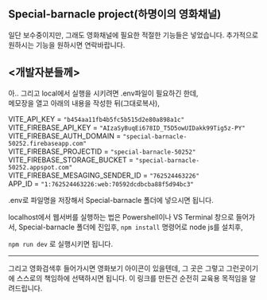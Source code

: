 ## Special-barnacle project(하명이의 영화채널)  
  
일단 보수중이지만, 그래도 영화채널에 필요한 적절한 기능들은 넣었습니다. 
추가적으로 원하시는 기능을 원하시면 연락바랍니다.
  
## <개발자분들께>  
아.. 그리고 local에서 실행을 시키려면 .env파일이 필요하긴 한데,   
메모장을 열고 아래의 내용을 작성한 뒤(그대로복사),  
   
VITE_API_KEY = `"b454aa11fb4b5fc5b515d2e80a898a1c"`    
VITE_FIREBASE_API_KEY = `"AIzaSyBuqEi678ID_T5D5owUIDakk99Tig5z-PY"`      
VITE_FIREBASE_AUTH_DOMAIN = `"special-barnacle-50252.firebaseapp.com"`     
VITE_FIREBASE_PROJECTID = `"special-barnacle-50252"`     
VITE_FIREBASE_STORAGE_BUCKET = `"special-barnacle-50252.appspot.com"`     
VITE_FIREBASE_MESAGING_SENDER_ID = `"762524463226"`     
APP_ID = `"1:762524463226:web:70592dcdbcba88f5d94bc3"`     
    
    

.env로 파일명을 저장해서 Special-barnacle 폴더에 넣으시면 됩니다.     

localhost에서 웹서버를 실행하는 법은 Powershell이나 VS Terminal 창으로 들어가서, Special-barnacle 폴더에 진입후,
`npm install` 명령어로 node js를 설치후, 
  
`npm run dev` 로 실행시키면 됩니다.  



-------------------------------------
그리고 영화검색후 들어가시면 영화보기 아이콘이 있을텐데, 그 곳은 그렇고 그런곳이기에 스스로의 책임하에 선택하시면 됩니다.
이 링크를 만든건 순전히 교육용 목적임을 알려드립니다.
